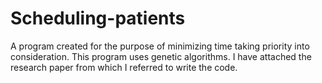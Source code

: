 # Scheduling-patients

A program created for the purpose of minimizing time taking priority into consideration. This program uses genetic algorithms.
I have attached the research paper from which I referred to write the code.
